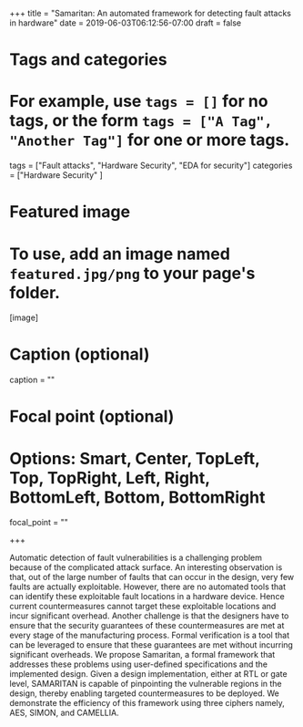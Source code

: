 +++
title = "Samaritan: An automated framework for detecting fault attacks in hardware"
date = 2019-06-03T06:12:56-07:00
draft = false

# Tags and categories
# For example, use `tags = []` for no tags, or the form `tags = ["A Tag", "Another Tag"]` for one or more tags.
tags = ["Fault attacks", "Hardware Security", "EDA for security"] 
categories = ["Hardware Security" ]

# Featured image
# To use, add an image named `featured.jpg/png` to your page's folder. 
[image]
  # Caption (optional)
  caption = ""

  # Focal point (optional)
  # Options: Smart, Center, TopLeft, Top, TopRight, Left, Right, BottomLeft, Bottom, BottomRight
  focal_point = ""


+++


Automatic detection of fault vulnerabilities is a challenging problem because of the complicated attack surface. An interesting observation is that, out of the large number of faults that can occur in the design, very few faults are actually exploitable. However, there are no automated tools that can identify these exploitable fault locations in a hardware device. Hence current countermeasures cannot target these exploitable locations and incur significant overhead. Another challenge is that the designers have to ensure that the security guarantees of these countermeasures are met at every stage of the manufacturing process. Formal verification is a tool that can be leveraged to ensure that these guarantees are met without incurring significant overheads. We propose Samaritan, a formal framework that addresses these problems using user-defined specifications and the implemented design. Given a design implementation, either at RTL or gate level, SAMARITAN is capable of pinpointing the vulnerable regions in the design, thereby enabling targeted countermeasures to be deployed. We demonstrate the efficiency of this framework using three ciphers namely, AES, SIMON, and CAMELLIA.



